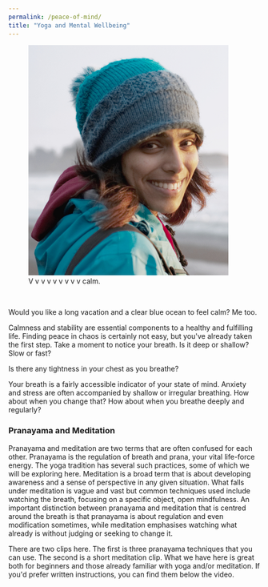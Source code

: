 ```yaml
---
permalink: /peace-of-mind/
title: "Yoga and Mental Wellbeing"
---
```

<figure style="width: 400px" class="align-right">
  <img src="/assets/images/AboutMe.jpg" alt>
  <figcaption> V v v v v v v v v calm.
  </figcaption>
</figure>

<br/>

Would you like a long vacation and a clear blue ocean to feel calm? Me too.

Calmness and stability are essential components to a healthy and fulfilling life. Finding peace in chaos is certainly not easy, but you've already taken the first step. Take a moment to notice your breath. Is it deep or shallow? Slow or fast?

Is there any tightness in your chest as you breathe?

Your breath is a fairly accessible indicator of your state of mind. Anxiety and stress are often accompanied by shallow or irregular breathing. How about when you change that? How about when you breathe deeply and regularly?

### Pranayama and Meditation

Pranayama and meditation are two terms that are often confused for each other.
Pranayama is the regulation of breath and prana, your vital life-force energy.
The yoga tradition has several such practices, some of which we will be
exploring here. Meditation is a broad term that is about developing awareness
and a sense of perspective in any given situation. What falls under meditation
is vague and vast but common techniques used include watching the breath,
focusing on a specific object, open mindfulness. An important distinction
between pranayama and meditation that is centred around the breath is that
pranayama is about regulation and even modification sometimes, while meditation
emphasises watching what already is without judging or seeking to change it.

There are two clips here. The first is three pranayama techniques that you can
use. The second is a short meditation clip. What we have here is great both for
beginners and those already familiar with yoga and/or meditation. If you'd
prefer written instructions, you can find them below the video.
